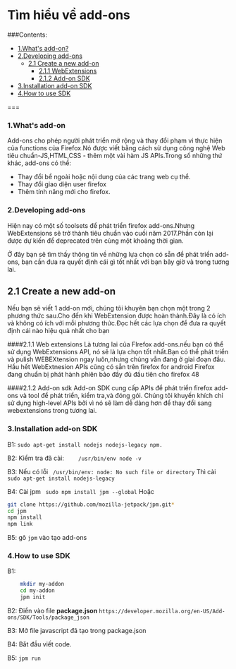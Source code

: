 <a name="top"></a>
# Tìm hiểu về add-ons

###Contents:
- [1.What's add-on?](#concept)
- [2.Developing add-ons](#develop)
  - [2.1 Create a new add-on](#create)
    - [2.1.1 WebExtensions](#extension)
    - [2.1.2 Add-on SDK](#sdk)
- [3.Installation add-on SDK](#install)
- [4.How to use SDK](#use)

===
### 1.What's add-on
<a name="concept"></a>
  Add-ons cho phép người phát triển mở rộng và thay đổi phạm vi thực hiện của functions của Firefox.Nó được viết bằng cách sử dụng công nghệ Web tiêu chuẩn-JS,HTML,CSS - thêm một vài hàm JS APIs.Trong số những thứ khác, add-ons có thể:
<ul> 
   <li>Thay đổi bề ngoài hoặc nội dung của các trang web cụ thể.</li>
   <li>Thay đổi giao diện user firefox</li>
   <li>Thêm tính năng mới cho firefox.</li>
</ul>

<a name="develop"></a>
### 2.Developing add-ons
 Hiện nay có một số toolsets để phát triển firefox add-ons.Nhưng WebExtensions sẽ trở thành tiêu chuẩn vào cuối năm 2017.Phần còn lại được dự kiến để deprecated trên cùng một khoảng thời gian.

 Ở đây bạn sẽ tìm thấy thông tin về những lựa chọn có sẵn để phát triển add-ons, bạn cần đưa ra quyết định cái gì tốt nhất với bạn bây giờ và trong tương lai.

<a name="create"></a>
## 2.1 Create a new add-on
 Nếu bạn sẽ viết 1 add-on mới, chúng tôi khuyên bạn chọn một trong 2 phương thức sau.Cho đến khi WebExtension được hoàn thành.Đây là có ích và không có ích với mỗi phương thức.Đọc hết các lựa chọn để đưa ra quyết định cái nào hiệu quả nhất cho bạn

<a name="extension"></a>
####2.1.1 Web extensions
 Là tương lai của FIrefox add-ons.nếu bạn có thể sử dụng WebExtensions API, nó sẽ là lựa chọn tốt nhất.Bạn có thể phát triển và pulish WEBEXtension ngay luôn,nhưng chúng vẫn đang ở giai đoạn đầu.
Hầu hết WebExtnesion APIs cũng có sẵn trên firefox for android
Firefox đang chuẩn bị phát hành phiên bảo đầy đủ đầu tiên cho firefox 48

<a name="sdk"></a>
####2.1.2 Add-on sdk
 Add-on SDK cung cấp APIs để phát triển firefox add-ons và tool để phát triển, kiểm tra,và đóng gói.
Chúng tôi khuyến khích chỉ sử dụng high-level APIs bởi vì nó sẽ làm dễ dàng hơn để  thay đổi sang webextensions trong tương lai.

<a name="install"></a>
### 3.Installation add-on SDK
B1: ``` sudo apt-get install nodejs nodejs-legacy npm. ```

B2: Kiểm tra đã cài:
```    /usr/bin/env node -v```

B3: Nếu có lỗi 
```  /usr/bin/env: node: No such file or directory ```
    Thì cài 
``` sudo apt-get install nodejs-legacy```

B4: Cài jpm 
``` sudo npm install jpm --global```
    Hoặc
```sh
git clone https://github.com/mozilla-jetpack/jpm.git*
cd jpm
npm install
npm link
```

B5: gõ
``` jpm ```
vào tạo add-ons

<a name="use"></a>
### 4.How to use SDK

B1: 
```sh
    mkdir my-addon
    cd my-addon
    jpm init
```

B2: Điền vào file **package.json**
``` https://developer.mozilla.org/en-US/Add-ons/SDK/Tools/package_json ```

B3: Mở file javascript đã tạo trong package.json

B4: Bắt đầu viết code.

B5: ``` jpm run ```

